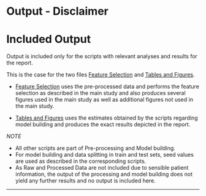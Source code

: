 Output - Disclaimer
===

# Included Output

Output is included only for the scripts with relevant analyses and results for the report. 

This is the case for the two files [Feature Selection](https://github.com/christophvoe/Sweet_Dreams_Ahead_Data_Archive/blob/main/Output/Feature-Selection.pdf) and [Tables and Figures](https://github.com/christophvoe/Sweet_Dreams_Ahead_Data_Archive/blob/main/Output/Tables_and_Figures.pdf).

* [Feature Selection](https://github.com/christophvoe/Sweet_Dreams_Ahead_Data_Archive/blob/main/Output/Feature-Selection.pdf) uses the pre-processed data and performs the feature selection as described in the main study and also produces several figures used in the main study as well as additional figures not used in the main study. 

* [Tables and Figures](https://github.com/christophvoe/Sweet_Dreams_Ahead_Data_Archive/blob/main/Output/Tables_and_Figures.pdf) uses the estimates obtained by the scripts regarding model building and produces the exact results depicted in the report. 


*NOTE*

* All other scripts are part of Pre-processing and Model building. 
* For model building and data splitting in train and test sets, seed values are used as described in the corresponding scripts.
* As Raw and Processed Data are not included due to sensible patient information, the output of the processing and model building does not yield any further results and no output is included here.

---
